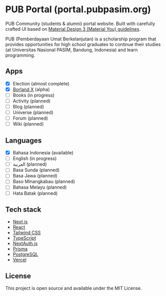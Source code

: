 # PUB Portal (portal.pubpasim.org)

PUB Community (students & alumni) portal website. Built with carefully crafted UI based on [Material Design 3 (Material You) guidelines](https://m3.material.io/).

PUB (Pemberdayaan Umat Berkelanjutan) is a scholarship program that provides opportunities for high school graduates to continue their studies (at Universitas Nasional PASIM, Bandung, Indonesia) and learn programming.

## Apps
- [x] Election (almost complete)
- [x] [Borland X](https://github.com/romikusumabakti/borland-x) (alpha)
- [ ] Books (in progress)
- [ ] Activity (planned)
- [ ] Blog (planned)
- [ ] Universe (planned)
- [ ] Forum (planned)
- [ ] Wiki (planned)

## Languages
- [x] Bahasa Indonesia (available)
- [ ] English (in progress)
- [ ] العربية (planned)
- [ ] Basa Sunda (planned)
- [ ] Basa Jawa (planned)
- [ ] Baso Minangkabau (planned)
- [ ] Bahasa Melayu (planned)
- [ ] Hata Batak (planned)

## Tech stack

- [Next.js](https://nextjs.org/)
- [React](https://reactjs.org/)
- [Tailwind CSS](https://tailwindcss.com/)
- [TypeScript](https://www.typescriptlang.org/)
- [NextAuth.js](https://next-auth.js.org/)
- [Prisma](https://www.prisma.io/)
- [PostgreSQL](https://www.postgresql.org/)
- [Vercel](https://vercel.com/)

## License

This project is open source and available under the MIT License.